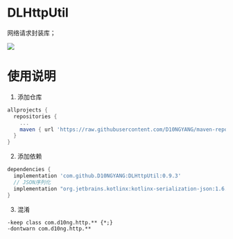 # DLHttpUtil
网络请求封装库；

[![](https://jitpack.io/v/D10NGYANG/DLHttpUtil.svg)](https://jitpack.io/#D10NGYANG/DLHttpUtil)

# 使用说明
1. 添加仓库
```build.gradle
allprojects {
  repositories {
    ...
    maven { url 'https://raw.githubusercontent.com/D10NGYANG/maven-repo/main/repository'}
  }
}
```

2. 添加依赖
```build.gradle
dependencies {
  implementation 'com.github.D10NGYANG:DLHttpUtil:0.9.3'
  // JSON序列化
  implementation "org.jetbrains.kotlinx:kotlinx-serialization-json:1.6.3"
}
```

3. 混淆
```properties
-keep class com.d10ng.http.** {*;}
-dontwarn com.d10ng.http.**
```
